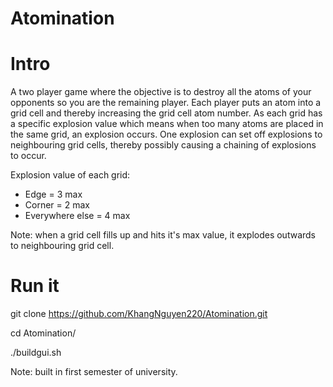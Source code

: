 # Atomination


# Intro
A two player game where the objective is to destroy all the atoms of your opponents so you are the remaining player. Each player puts an atom into a grid cell and thereby increasing the grid cell atom number. As each grid has a specific explosion value which means when too many atoms are placed in the same grid, an explosion occurs. One explosion can set off explosions to neighbouring grid cells, thereby possibly causing a chaining of explosions to occur.

Explosion value of each grid:
- Edge = 3 max
- Corner = 2 max
- Everywhere else = 4 max

Note: when a grid cell fills up and hits it's max value, it explodes outwards to neighbouring grid cell.

# Run it

git clone https://github.com/KhangNguyen220/Atomination.git

cd Atomination/

./buildgui.sh



Note: built in first semester of university.
